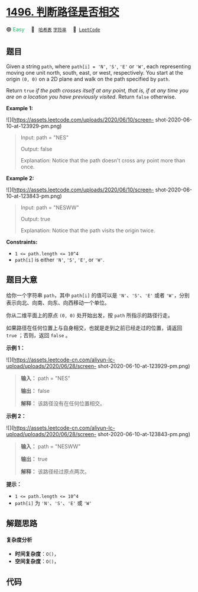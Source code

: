 # [1496. 判断路径是否相交](https://leetcode.com/problems/path-crossing)

🟢 <font color=#15bd66>Easy</font>&emsp; 🔖&ensp; [`哈希表`](/tag/hash-table.md) [`字符串`](/tag/string.md)&emsp; 🔗&ensp;[`LeetCode`](https://leetcode.com/problems/path-crossing)

## 题目

Given a string `path`, where `path[i] = 'N'`, `'S'`, `'E'` or `'W'`, each
representing moving one unit north, south, east, or west, respectively. You
start at the origin `(0, 0)` on a 2D plane and walk on the path specified by
`path`.

Return `true` _if the path crosses itself at any point, that is, if at any
time you are on a location you have previously visited_. Return `false`
otherwise.



**Example 1:**

![](https://assets.leetcode.com/uploads/2020/06/10/screen-
shot-2020-06-10-at-123929-pm.png)

> Input: path = "NES"
> 
> Output: false 
> 
> Explanation: Notice that the path doesn't cross any point more than once.

**Example 2:**

![](https://assets.leetcode.com/uploads/2020/06/10/screen-
shot-2020-06-10-at-123843-pm.png)

> Input: path = "NESWW"
> 
> Output: true
> 
> Explanation: Notice that the path visits the origin twice.



**Constraints:**

  * `1 <= path.length <= 10^4`
  * `path[i]` is either `'N'`, `'S'`, `'E'`, or `'W'`.


## 题目大意

给你一个字符串 `path`，其中 `path[i]` 的值可以是 `'N'`、`'S'`、`'E'` 或者
`'W'`，分别表示向北、向南、向东、向西移动一个单位。

你从二维平面上的原点 `(0, 0)` 处开始出发，按 `path` 所指示的路径行走。

如果路径在任何位置上与自身相交，也就是走到之前已经走过的位置，请返回 `true` ；否则，返回 `false` 。



**示例 1：**

![](https://assets.leetcode-cn.com/aliyun-lc-upload/uploads/2020/06/28/screen-
shot-2020-06-10-at-123929-pm.png)

> 
> 
> 
> 
> 
> **输入：** path = "NES"
> 
> **输出：** false 
> 
> **解释：** 该路径没有在任何位置相交。

**示例 2：**

![](https://assets.leetcode-cn.com/aliyun-lc-upload/uploads/2020/06/28/screen-
shot-2020-06-10-at-123843-pm.png)

> 
> 
> 
> 
> 
> **输入：** path = "NESWW"
> 
> **输出：** true
> 
> **解释：** 该路径经过原点两次。



**提示：**

  * `1 <= path.length <= 10^4`
  * `path[i]` 为 `'N'`、`'S'`、`'E'` 或 `'W'`


## 解题思路

#### 复杂度分析

- **时间复杂度**：`O()`，
- **空间复杂度**：`O()`，

## 代码

```javascript

```